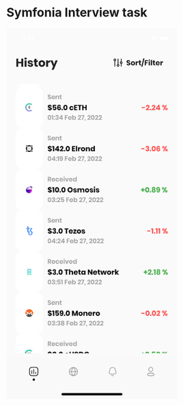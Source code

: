# Symfonia Interview task

<img src="https://github.com/demola234/Symphonia-Interview/blob/main/ss/Dashboard.png" width="400">
